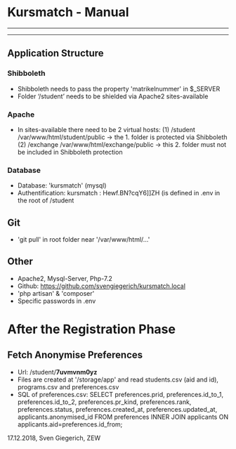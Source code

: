 # Kursmatch - Manual
------------------------------------------------------
------------------------------------------------------

## Application Structure

### Shibboleth
- Shibboleth needs to pass the property 'matrikelnummer' in $_SERVER
- Folder ‘/student’ needs to be shielded via Apache2 sites-available 

### Apache
- In sites-available there need to be 2 virtual hosts:
	(1) /student		/var/www/html/student/public
	-> the 1. folder is protected via Shibboleth
	(2) /exchange	/var/www/html/exchange/public
	-> this 2. folder must not be included in Shibboleth protection

### Database
- Database: 'kursmatch' (mysql)
- Authentification: kursmatch : Hewf.BN?cqY6]]ZH (is defined in .env in the root of /student

## Git
- 'git pull' in root folder near '/var/www/html/...'

## Other
- Apache2, Mysql-Server, Php-7.2
- Github: https://github.com/svengiegerich/kursmatch.local
- 'php artisan' & 'composer'
- Specific passwords in .env

# After the Registration Phase

## Fetch Anonymise Preferences
- Url: /student/**7uvmvnm0yz**
- Files are created at '/storage/app' and read students.csv (aid and id), programs.csv and preferences.csv
- SQL of preferences.csv: SELECT preferences.prid, preferences.id_to_1, preferences.id_to_2, preferences.pr_kind, preferences.rank, preferences.status, preferences.created_at, preferences.updated_at, applicants.anonymised_id
FROM preferences
INNER JOIN applicants ON applicants.aid=preferences.id_from;


17.12.2018, Sven Giegerich, ZEW